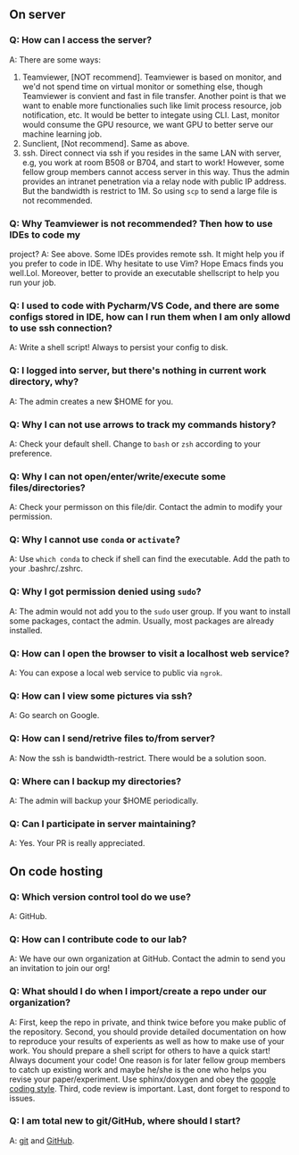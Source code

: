 ## On server

### Q: How can I access the server?
A: There are some ways:

1. Teamviewer, [NOT recommend]. Teamviewer is based on monitor, and we'd not
spend time on virtual monitor or something else, though Teamviewer is convient
and fast in file transfer. Another point is that we want to enable more
functionalies such like limit process resource, job notification, etc. It would
be better to integate using CLI. Last, monitor would consume the GPU resource,
	 we want GPU to better serve our machine learning job.
2. Sunclient, [Not recommend]. Same as above.
3. ssh. Direct connect via ssh if you resides in the same LAN with server, e.g,
		you work at room B508 or B704, and start to work! However, some fellow group
		members cannot access server in this way. Thus the admin provides an intranet
		penetration via a relay node with public IP address. But the bandwidth is
		restrict to 1M. So using `scp` to send a large file is not recommended.

### Q: Why Teamviewer is not recommended? Then how to use IDEs to code my
project?
A: See above. Some IDEs provides remote ssh. It might help you if you
prefer to code in IDE. Why hesitate to use Vim? Hope Emacs finds you well.Lol.
Moreover, better to provide an executable shellscript to help you run your job.

### Q: I used to code with Pycharm/VS Code, and there are some configs stored in IDE, how can I run them when I am only allowd to use ssh connection?
A: Write a shell script! Always to persist your config to disk.

### Q: I logged into server, but there's nothing in current work directory, why?
A: The admin creates a new $HOME for you.

### Q: Why I can not use arrows to track my commands history?
A: Check your default shell. Change to `bash` or `zsh` according to your
preference.

### Q: Why I can not open/enter/write/execute some files/directories?
A: Check your permisson on this file/dir. Contact the admin to modify your
permission.

### Q: Why I cannot use `conda` or `activate`?
A: Use `which conda` to check if shell can find the executable. Add the path to
your .bashrc/.zshrc.

### Q: Why I got permission denied using `sudo`?
A: The admin would not add you to the `sudo` user group. If you want to install
some packages, contact the admin. Usually, most packages are already installed.

### Q: How can I open the browser to visit a localhost web service?
A: You can expose a local web service to public via `ngrok`.

### Q: How can I view some pictures via ssh?
A: Go search on Google.

### Q: How can I send/retrive files to/from server?
A: Now the ssh is bandwidth-restrict. There would be a solution soon.

### Q: Where can I backup my directories?
A: The admin will backup your $HOME periodically.

### Q: Can I participate in server maintaining?
A: Yes. Your PR is really appreciated.

## On code hosting

### Q: Which version control tool do we use?
A: GitHub.

### Q: How can I contribute code to our lab?
A: We have our own organization at GitHub. Contact the admin to send you an
invitation to join our org!

### Q: What should I do when I import/create a repo under our organization?
A: First, keep the repo in private, and think twice before you make public of
the repository. Second, you should provide detailed documentation on how to
reproduce your results of experients as well as how to make use of your work.
You should prepare a shell script for others to have a quick start! Always
document your code! One reason is for later fellow group members to catch up
existing work and maybe he/she is the one who helps you revise your
paper/experiment. Use sphinx/doxygen and obey the [google coding
style](https://google.github.io/styleguide/). Third, code review is important.
Last, dont forget to respond to issues.

### Q: I am total new to git/GitHub, where should I start?
A: [git](https://git-scm.com/) and [GitHub](https://github.com/).

